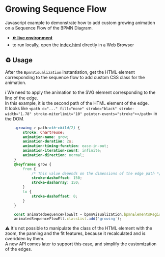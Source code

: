 # Growing Sequence Flow

Javascript example to demonstrate how to add custom growing animation on a Sequence Flow of the BPMN Diagram.
- [__:fast_forward: live environment__](https://cdn.statically.io/gh/process-analytics/bpmn-visualization-examples/master/examples/custom-animation/growing-sequence-flow/index.html)
- to run locally, open the [index.html](index.html) directly in a Web Browser

## ♻️ Usage

After the `BpmnVisualization` instantiation, get the HTML element corresponding to the sequence flow to add custom CSS class for the animation.

ℹ️ We need to apply the animation to the SVG element corresponding to the line of the edge. \
In this example, it is the second path of the HTML element of the edge. \
It looks like `<path d="..." fill="none" stroke="black" stroke-width="1.78" stroke-miterlimit="10" pointer-events="stroke"></path>` in the DOM.
````css
    .growing > path:nth-child(2) {
        stroke: Chartreuse;
        animation-name: grow;
        animation-duration: 2s;
        animation-timing-function: ease-in-out;
        animation-iteration-count: infinite;
        animation-direction: normal;
    }
    @keyframes grow {
        from {
            /* This value depends on the dimensions of the edge path */
            stroke-dashoffset: 150;
            stroke-dasharray: 150;
        }
        to {
            stroke-dashoffset: 0;
        }
    }
````

```javascript
    const animatedSequenceFlowElt = bpmnVisualization.bpmnElementsRegistry.getElementsByIds(['sequence_flow_id'])[0].htmlElement;
    animatedSequenceFlowElt.classList.add('growing');
```

⚠️ It's not possible to manipulate the class of the HTML element with the zoom, the panning and the fit features, because it recalculated and is overidden by them. \
A new API comes later to support this case, and simplify the customization of the edges.
